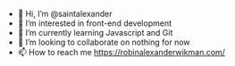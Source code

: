 - 👋 Hi, I’m @saintalexander
- 👀 I’m interested in front-end development
- 🌱 I’m currently learning Javascript and Git
- 💞️ I’m looking to collaborate on nothing for now
- 📫 How to reach me https://robinalexanderwikman.com/

<!---
saintalexander/saintalexander is a ✨ special ✨ repository because its `README.md` (this file) appears on your GitHub profile.
You can click the Preview link to take a look at your changes.
--->
